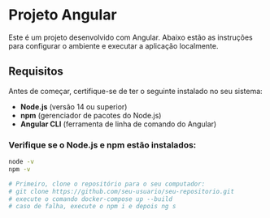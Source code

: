 # Projeto Angular

Este é um projeto desenvolvido com Angular. Abaixo estão as instruções para configurar o ambiente e executar a aplicação localmente.

## Requisitos

Antes de começar, certifique-se de ter o seguinte instalado no seu sistema:

- **Node.js** (versão 14 ou superior)
- **npm** (gerenciador de pacotes do Node.js)
- **Angular CLI** (ferramenta de linha de comando do Angular)

### Verifique se o Node.js e npm estão instalados:

```bash
node -v
npm -v

# Primeiro, clone o repositório para o seu computador:
# git clone https://github.com/seu-usuario/seu-repositorio.git
# execute o comando docker-compose up --build
# caso de falha, execute o npm i e depois ng s
```
